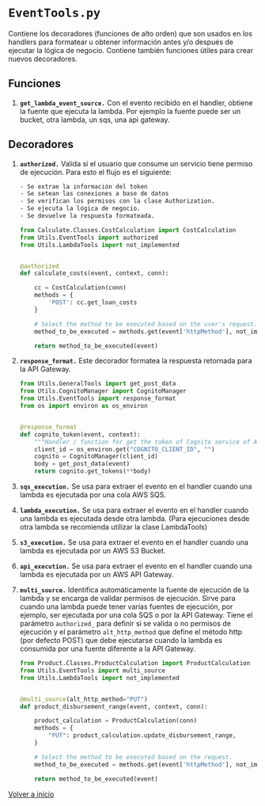 # `EventTools.py`

Contiene los decoradores (funciones de alto orden) que son usados en los handlers para formatear u obtener información antes y/o después de ejecutar la lógica de negocio. Contiene también funciones útiles para crear nuevos decoradores.

## Funciones

1. **`get_lambda_event_source.`** Con el evento recibido en el handler, obtiene la fuente que ejecuta la lambda. Por ejemplo la fuente puede ser un bucket, otra lambda, un sqs, una api gateway.

## Decoradores

1. **`authorized.`** Valida si el usuario que consume un servicio tiene permiso de ejecución. Para esto el flujo es el siguiente:

    ```txt
    - Se extrae la información del token
    - Se setean las conexiones a base de datos
    - Se verifican los permisos con la clase Authorization.
    - Se ejecuta la lógica de negocio.
    - Se devuelve la respuesta formateada.
    ```

    ```python
    from Calculate.Classes.CostCalculation import CostCalculation
    from Utils.EventTools import authorized
    from Utils.LambdaTools import not_implemented


    @authorized
    def calculate_costs(event, context, conn):

        cc = CostCalculation(conn)
        methods = {
            'POST': cc.get_loan_costs
        }

        # Select the method to be executed based on the user's request.
        method_to_be_executed = methods.get(event['httpMethod'], not_implemented)

        return method_to_be_executed(event)

    ```

2. **`response_format.`** Este decorador formatea la respuesta retornada para la API Gateway.

    ```python
    from Utils.GeneralTools import get_post_data
    from Utils.CognitoManager import CognitoManager
    from Utils.EventTools import response_format
    from os import environ as os_environ


    @response_format
    def cognito_token(event, context):
        """Handler / function for get the token of Cognito service of AWS"""
        client_id = os_environ.get("COGNITO_CLIENT_ID", "")
        cognito = CognitoManager(client_id)
        body = get_post_data(event)
        return cognito.get_tokens(**body)
    ```

3. **`sqs_execution.`** Se usa para extraer el evento en el handler cuando una lambda es ejecutada por una cola AWS SQS.

4. **`lambda_execution.`** Se usa para extraer el evento en el handler cuando una lambda es ejecutada desde otra lambda. (Para ejecuciones desde otra lambda se recomienda utilizar la clase LambdaTools)

5. **`s3_execution.`** Se usa para extraer el evento en el handler cuando una lambda es ejecutada por un AWS S3 Bucket.

6. **`api_execution.`** Se usa para extraer el evento en el handler cuando una lambda es ejecutada por un AWS API Gateway.

7. **`multi_source.`** Identifica automáticamente la fuente de ejecución de la lambda y se encarga de validar permisos de ejecución. Sirve para cuando una lambda puede tener varias fuentes de ejecución, por ejemplo, ser ejecutada por una cola SQS o por la API Gateway. Tiene el parámetro `authorized_` para definir si se valida o no permisos de ejecución y el parámetro `alt_http_method` que define el método http (por defecto POST) que debe ejecutarse cuando la lambda es consumida por una fuente diferente a la API Gateway.
  
    ```python
    from Product.Classes.ProductCalculation import ProductCalculation
    from Utils.EventTools import multi_source
    from Utils.LambdaTools import not_implemented


    @multi_source(alt_http_method="PUT")
    def product_disbursement_range(event, context, conn):

        product_calculation = ProductCalculation(conn)
        methods = {
            "PUT": product_calculation.update_disbursement_range,
        }

        # Select the method to be executed based on the request.
        method_to_be_executed = methods.get(event['httpMethod'], not_implemented)

        return method_to_be_executed(event)

    ```

[Volver a inicio](README.md)
